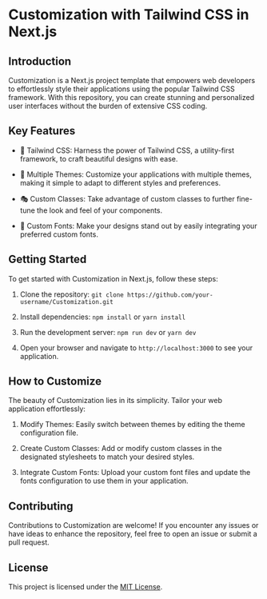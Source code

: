 # Customization with Tailwind CSS in Next.js

## Introduction

Customization is a Next.js project template that empowers web developers to effortlessly style their applications using the popular Tailwind CSS framework. With this repository, you can create stunning and personalized user interfaces without the burden of extensive CSS coding.

## Key Features

- 🎨 Tailwind CSS: Harness the power of Tailwind CSS, a utility-first framework, to craft beautiful designs with ease.

- 🌈 Multiple Themes: Customize your applications with multiple themes, making it simple to adapt to different styles and preferences.

- 🎭 Custom Classes: Take advantage of custom classes to further fine-tune the look and feel of your components.

- 🎉 Custom Fonts: Make your designs stand out by easily integrating your preferred custom fonts.

## Getting Started

To get started with Customization in Next.js, follow these steps:

1. Clone the repository: `git clone https://github.com/your-username/Customization.git`

2. Install dependencies: `npm install` or `yarn install`

3. Run the development server: `npm run dev` or `yarn dev`

4. Open your browser and navigate to `http://localhost:3000` to see your application.

## How to Customize

The beauty of Customization lies in its simplicity. Tailor your web application effortlessly:

1. Modify Themes: Easily switch between themes by editing the theme configuration file.

2. Create Custom Classes: Add or modify custom classes in the designated stylesheets to match your desired styles.

3. Integrate Custom Fonts: Upload your custom font files and update the fonts configuration to use them in your application.

## Contributing

Contributions to Customization are welcome! If you encounter any issues or have ideas to enhance the repository, feel free to open an issue or submit a pull request.

## License

This project is licensed under the [MIT License](LICENSE).

